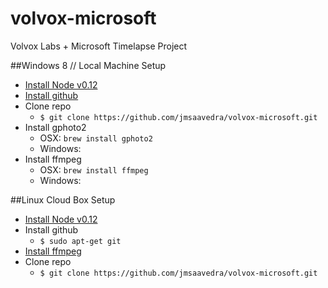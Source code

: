 # volvox-microsoft
Volvox Labs + Microsoft Timelapse Project


##Windows 8 // Local Machine Setup

* [Install Node v0.12](https://nodejs.org/download/)
* [Install github](https://windows.github.com/)
* Clone repo
  * `$ git clone https://github.com/jmsaavedra/volvox-microsoft.git`
* Install gphoto2
  * OSX: `brew install gphoto2`
  * Windows: 
* Install ffmpeg
  * OSX: `brew install ffmpeg`
  * Windows:
 
  

##Linux Cloud Box Setup

* [Install Node v0.12](https://nodejs.org/download/)
* Install github
  * `$ sudo apt-get git`
* [Install ffmpeg](https://github.com/fluent-ffmpeg/node-fluent-ffmpeg/wiki/Installing-ffmpeg-on-Debian)
* Clone repo
  * `$ git clone https://github.com/jmsaavedra/volvox-microsoft.git`
  
